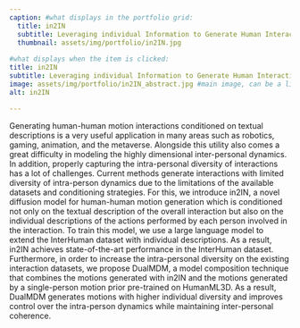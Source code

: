 ```yaml
---
caption: #what displays in the portfolio grid:
  title: in2IN
  subtitle: Leveraging individual Information to Generate Human Interactions
  thumbnail: assets/img/portfolio/in2IN.jpg
  
#what displays when the item is clicked:
title: in2IN
subtitle: Leveraging individual Information to Generate Human Interactions
image: assets/img/portfolio/in2IN_abstract.jpg #main image, can be a link or a file in assets/img/portfolio
alt: in2IN

---
```

Generating human-human motion interactions conditioned on textual descriptions is a very useful application in many areas such as robotics, gaming, animation, and the metaverse. Alongside this utility also comes a great difficulty in modeling the highly dimensional inter-personal dynamics. In addition, properly capturing the intra-personal diversity of interactions has a lot of challenges. Current methods generate interactions with limited diversity of intra-person dynamics due to the limitations of the available datasets and conditioning strategies. For this, we introduce in2IN, a novel diffusion model for human-human motion generation which is conditioned not only on the textual description of the overall interaction but also on the individual descriptions of the actions performed by each person involved in the interaction. To train this model, we use a large language model to extend the InterHuman dataset with individual descriptions. As a result, in2IN achieves state-of-the-art performance in the InterHuman dataset. Furthermore, in order to increase the intra-personal diversity on the existing interaction datasets, we propose DualMDM, a model composition technique that combines the motions generated with in2IN and the motions generated by a single-person motion prior pre-trained on HumanML3D. As a result, DualMDM generates motions with higher individual diversity and improves control over the intra-person dynamics while maintaining inter-personal coherence.
